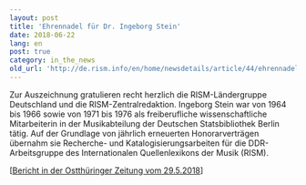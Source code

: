 ```yaml
---
layout: post
title: 'Ehrennadel für Dr. Ingeborg Stein'
date: 2018-06-22
lang: en
post: true
category: in_the_news
old_url: 'http://de.rism.info/en/home/newsdetails/article/44/ehrennadel-fuer-dr-ingeborg-stein.html'
---
```


Zur Auszeichnung gratulieren recht herzlich die RISM-Ländergruppe Deutschland und die RISM-Zentralredaktion. Ingeborg Stein war von 1964 bis 1966 sowie von 1971 bis 1976 als freiberufliche wissenschaftliche Mitarbeiterin in der Musikabteilung der Deutschen Statsbibliothek Berlin tätig. Auf der Grundlage von jährlich erneuerten Honorarverträgen übernahm sie Recherche- und Katalogisierungsarbeiten für die DDR-Arbeitsgruppe des Internationalen Quellenlexikons der Musik (RISM).

[[Bericht in der Ostthüringer Zeitung vom 29.5.2018](/fileadmin/content/workgroups/munich/Ehrennadel_fuer_Literatur-_und_Musikexpertin_Ingeborg_Stein_-_Jena_-_OTZ.pdf "Initiates file download")]

